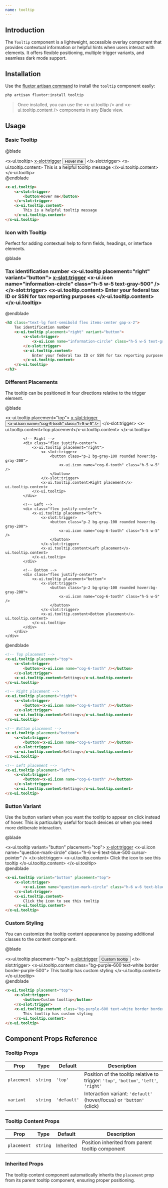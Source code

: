 ```yaml
---
name: tooltip
---
```


## Introduction

The `Tooltip` component is a lightweight, accessible overlay component that provides contextual information or helpful hints when users interact with elements. It offers flexible positioning, multiple trigger variants, and seamless dark mode support.


## Installation

Use the [fluxtor artisan command](/docs/cli-reference#fluxtorinstall) to install the `tooltip` component easily:

```bash
php artisan fluxtor:install tooltip
```

> Once installed, you can use the <x-ui.tooltip /> and <x-ui.tooltip.content /> components in any Blade view.

## Usage

### Basic Tooltip

@blade
<x-demo>
    <div class="w-full flex justify-center py-8">
        <x-ui.tooltip>
            <x-slot:trigger>
                <button class="px-4 py-2 bg-blue-500 text-white rounded hover:bg-blue-600">
                    Hover me
                </button>
            </x-slot:trigger>
            <x-ui.tooltip.content>
                This is a helpful tooltip message
            </x-ui.tooltip.content>
        </x-ui.tooltip>
    </div>
</x-demo>
@endblade

```html
<x-ui.tooltip>
    <x-slot:trigger>
        <button>Hover me</button>
    </x-slot:trigger>
    <x-ui.tooltip.content>
        This is a helpful tooltip message
    </x-ui.tooltip.content>
</x-ui.tooltip>
```

### Icon with Tooltip

Perfect for adding contextual help to form fields, headings, or interface elements.

@blade
<x-demo>
    <div class="w-full py-8">
        <h3 class="text-lg font-semibold flex items-center gap-x-2">
            Tax identification number
            <x-ui.tooltip placement="right" variant="button">
                <x-slot:trigger>
                    <x-ui.icon name="information-circle" class="h-5 w-5 text-gray-500" />
                </x-slot:trigger>
                <x-ui.tooltip.content>
                    Enter your federal tax ID or SSN for tax reporting purposes
                </x-ui.tooltip.content>
            </x-ui.tooltip>
        </h3>
    </div>
</x-demo>
@endblade

```html
<h3 class="text-lg font-semibold flex items-center gap-x-2">
    Tax identification number
    <x-ui.tooltip placement="right" variant="button">
        <x-slot:trigger>
            <x-ui.icon name="information-circle" class="h-5 w-5 text-gray-500" />
        </x-slot:trigger>
        <x-ui.tooltip.content>
            Enter your federal tax ID or SSN for tax reporting purposes
        </x-ui.tooltip.content>
    </x-ui.tooltip>
</h3>
```

### Different Placements

The tooltip can be positioned in four directions relative to the trigger element.

@blade
<x-demo>
    <div class="w-full py-16">
        <div class="grid grid-cols-2 gap-8 max-w-md mx-auto">
            <!-- Top -->
            <div class="flex justify-center">
                <x-ui.tooltip placement="top">
                    <x-slot:trigger>
                        <button class="p-2 bg-gray-100 rounded hover:bg-gray-200">
                            <x-ui.icon name="cog-6-tooth" class="h-5 w-5" />
                        </button>
                    </x-slot:trigger>
                    <x-ui.tooltip.content>Top placement</x-ui.tooltip.content>
                </x-ui.tooltip>
            </div>

            <!-- Right -->
            <div class="flex justify-center">
                <x-ui.tooltip placement="right">
                    <x-slot:trigger>
                        <button class="p-2 bg-gray-100 rounded hover:bg-gray-200">
                            <x-ui.icon name="cog-6-tooth" class="h-5 w-5" />
                        </button>
                    </x-slot:trigger>
                    <x-ui.tooltip.content>Right placement</x-ui.tooltip.content>
                </x-ui.tooltip>
            </div>

            <!-- Left -->
            <div class="flex justify-center">
                <x-ui.tooltip placement="left">
                    <x-slot:trigger>
                        <button class="p-2 bg-gray-100 rounded hover:bg-gray-200">
                            <x-ui.icon name="cog-6-tooth" class="h-5 w-5" />
                        </button>
                    </x-slot:trigger>
                    <x-ui.tooltip.content>Left placement</x-ui.tooltip.content>
                </x-ui.tooltip>
            </div>

            <!-- Bottom -->
            <div class="flex justify-center">
                <x-ui.tooltip placement="bottom">
                    <x-slot:trigger>
                        <button class="p-2 bg-gray-100 rounded hover:bg-gray-200">
                            <x-ui.icon name="cog-6-tooth" class="h-5 w-5" />
                        </button>
                    </x-slot:trigger>
                    <x-ui.tooltip.content>Bottom placement</x-ui.tooltip.content>
                </x-ui.tooltip>
            </div>
        </div>
    </div>
</x-demo>
@endblade

```html
<!-- Top placement -->
<x-ui.tooltip placement="top">
    <x-slot:trigger>
        <button><x-ui.icon name="cog-6-tooth" /></button>
    </x-slot:trigger>
    <x-ui.tooltip.content>Settings</x-ui.tooltip.content>
</x-ui.tooltip>

<!-- Right placement -->
<x-ui.tooltip placement="right">
    <x-slot:trigger>
        <button><x-ui.icon name="cog-6-tooth" /></button>
    </x-slot:trigger>
    <x-ui.tooltip.content>Settings</x-ui.tooltip.content>
</x-ui.tooltip>

<!-- Bottom placement -->
<x-ui.tooltip placement="bottom">
    <x-slot:trigger>
        <button><x-ui.icon name="cog-6-tooth" /></button>
    </x-slot:trigger>
    <x-ui.tooltip.content>Settings</x-ui.tooltip.content>
</x-ui.tooltip>

<!-- Left placement -->
<x-ui.tooltip placement="left">
    <x-slot:trigger>
        <button><x-ui.icon name="cog-6-tooth" /></button>
    </x-slot:trigger>
    <x-ui.tooltip.content>Settings</x-ui.tooltip.content>
</x-ui.tooltip>
```

### Button Variant

Use the button variant when you want the tooltip to appear on click instead of hover. This is particularly useful for touch devices or when you need more deliberate interaction.

@blade
<x-demo>
    <div class="w-full flex justify-center py-8">
        <x-ui.tooltip variant="button" placement="top">
            <x-slot:trigger>
                <x-ui.icon name="question-mark-circle" class="h-6 w-6 text-blue-500 cursor-pointer" />
            </x-slot:trigger>
            <x-ui.tooltip.content>
                Click the icon to see this tooltip
            </x-ui.tooltip.content>
        </x-ui.tooltip>
    </div>
</x-demo>
@endblade

```html
<x-ui.tooltip variant="button" placement="top">
    <x-slot:trigger>
        <x-ui.icon name="question-mark-circle" class="h-6 w-6 text-blue-500 cursor-pointer" />
    </x-slot:trigger>
    <x-ui.tooltip.content>
        Click the icon to see this tooltip
    </x-ui.tooltip.content>
</x-ui.tooltip>
```

### Custom Styling

You can customize the tooltip content appearance by passing additional classes to the content component.

@blade
<x-demo>
    <div class="w-full flex justify-center py-8">
        <x-ui.tooltip placement="top">
            <x-slot:trigger>
                <button class="px-4 py-2 bg-purple-500 text-white rounded hover:bg-purple-600">
                    Custom tooltip
                </button>
            </x-slot:trigger>
            <x-ui.tooltip.content class="bg-purple-600 text-white border border-purple-500">
                This tooltip has custom styling
            </x-ui.tooltip.content>
        </x-ui.tooltip>
    </div>
</x-demo>
@endblade

```html
<x-ui.tooltip placement="top">
    <x-slot:trigger>
        <button>Custom tooltip</button>
    </x-slot:trigger>
    <x-ui.tooltip.content class="bg-purple-600 text-white border border-purple-500">
        This tooltip has custom styling
    </x-ui.tooltip.content>
</x-ui.tooltip>
```

## Component Props Reference

### Tooltip Props

| Prop | Type | Default | Description |
|------|------|---------|-------------|
| `placement` | `string` | `'top'` | Position of the tooltip relative to trigger: `'top'`, `'bottom'`, `'left'`, `'right'` |
| `variant` | `string` | `'default'` | Interaction variant: `'default'` (hover/focus) or `'button'` (click) |

### Tooltip Content Props

| Prop | Type | Default | Description |
|------|------|---------|-------------|
| `placement` | `string` | Inherited | Position inherited from parent tooltip component |

### Inherited Props

The tooltip content component automatically inherits the `placement` prop from its parent tooltip component, ensuring proper positioning.
